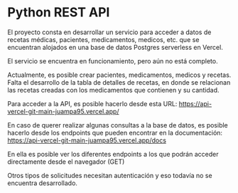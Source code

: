 # Python REST API

El proyecto consta en desarrollar un servicio para acceder a datos de recetas médicas, 
pacientes, medicamentos, medicos, etc. que se encuentran alojados en una base de datos Postgres
serverless en Vercel. 

El servicio se encuentra en funcionamiento, pero aún no está completo. 

Actualmente, es posible crear pacientes, medicamentos, medicos y recetas. Falta el desarrollo 
de la tabla de detalles de recetas, en donde se relacionan las recetas creadas con los medicamentos 
que contienen y su cantidad. 

Para acceder a la API, es posible hacerlo desde esta URL: https://api-vercel-git-main-juampa95.vercel.app/

En caso de querer realizar algunas consultas a la base de datos, es posible hacerlo desde los endpoints 
que pueden encontrar en la documentación: https://api-vercel-git-main-juampa95.vercel.app/docs

En ella es posible ver los diferentes endpoints a los que podrán acceder directamente desde el
navegador (GET)

Otros tipos de solicitudes necesitan autenticación y eso todavía no se encuentra desarrollado. 



